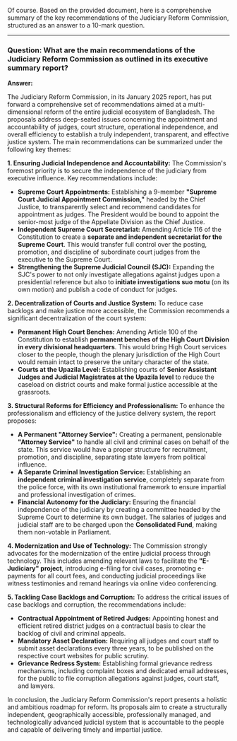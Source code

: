 Of course. Based on the provided document, here is a comprehensive summary of the key recommendations of the Judiciary Reform Commission, structured as an answer to a 10-mark question.

***

### **Question: What are the main recommendations of the Judiciary Reform Commission as outlined in its executive summary report?**

**Answer:**

The Judiciary Reform Commission, in its January 2025 report, has put forward a comprehensive set of recommendations aimed at a multi-dimensional reform of the entire judicial ecosystem of Bangladesh. The proposals address deep-seated issues concerning the appointment and accountability of judges, court structure, operational independence, and overall efficiency to establish a truly independent, transparent, and effective justice system. The main recommendations can be summarized under the following key themes:

**1. Ensuring Judicial Independence and Accountability:**
The Commission's foremost priority is to secure the independence of the judiciary from executive influence. Key recommendations include:
*   **Supreme Court Appointments:** Establishing a 9-member **"Supreme Court Judicial Appointment Commission,"** headed by the Chief Justice, to transparently select and recommend candidates for appointment as judges. The President would be bound to appoint the senior-most judge of the Appellate Division as the Chief Justice.
*   **Independent Supreme Court Secretariat:** Amending Article 116 of the Constitution to create a **separate and independent secretariat for the Supreme Court**. This would transfer full control over the posting, promotion, and discipline of subordinate court judges from the executive to the Supreme Court.
*   **Strengthening the Supreme Judicial Council (SJC):** Expanding the SJC's power to not only investigate allegations against judges upon a presidential reference but also to **initiate investigations suo motu** (on its own motion) and publish a code of conduct for judges.

**2. Decentralization of Courts and Justice System:**
To reduce case backlogs and make justice more accessible, the Commission recommends a significant decentralization of the court system:
*   **Permanent High Court Benches:** Amending Article 100 of the Constitution to establish **permanent benches of the High Court Division in every divisional headquarters**. This would bring High Court services closer to the people, though the plenary jurisdiction of the High Court would remain intact to preserve the unitary character of the state.
*   **Courts at the Upazila Level:** Establishing courts of **Senior Assistant Judges and Judicial Magistrates at the Upazila level** to reduce the caseload on district courts and make formal justice accessible at the grassroots.

**3. Structural Reforms for Efficiency and Professionalism:**
To enhance the professionalism and efficiency of the justice delivery system, the report proposes:
*   **A Permanent "Attorney Service":** Creating a permanent, pensionable **"Attorney Service"** to handle all civil and criminal cases on behalf of the state. This service would have a proper structure for recruitment, promotion, and discipline, separating state lawyers from political influence.
*   **A Separate Criminal Investigation Service:** Establishing an **independent criminal investigation service**, completely separate from the police force, with its own institutional framework to ensure impartial and professional investigation of crimes.
*   **Financial Autonomy for the Judiciary:** Ensuring the financial independence of the judiciary by creating a committee headed by the Supreme Court to determine its own budget. The salaries of judges and judicial staff are to be charged upon the **Consolidated Fund**, making them non-votable in Parliament.

**4. Modernization and Use of Technology:**
The Commission strongly advocates for the modernization of the entire judicial process through technology. This includes amending relevant laws to facilitate the **"E-Judiciary" project**, introducing e-filing for civil cases, promoting e-payments for all court fees, and conducting judicial proceedings like witness testimonies and remand hearings via online video conferencing.

**5. Tackling Case Backlogs and Corruption:**
To address the critical issues of case backlogs and corruption, the recommendations include:
*   **Contractual Appointment of Retired Judges:** Appointing honest and efficient retired district judges on a contractual basis to clear the backlog of civil and criminal appeals.
*   **Mandatory Asset Declaration:** Requiring all judges and court staff to submit asset declarations every three years, to be published on the respective court websites for public scrutiny.
*   **Grievance Redress System:** Establishing formal grievance redress mechanisms, including complaint boxes and dedicated email addresses, for the public to file corruption allegations against judges, court staff, and lawyers.

In conclusion, the Judiciary Reform Commission's report presents a holistic and ambitious roadmap for reform. Its proposals aim to create a structurally independent, geographically accessible, professionally managed, and technologically advanced judicial system that is accountable to the people and capable of delivering timely and impartial justice.
